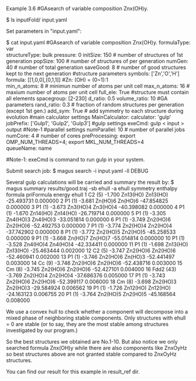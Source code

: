 Example 3.6
#GAsearch of variable composition Znx(OH)y.

$ ls
    inputFold/  input.yaml 

Set parameters in "input.yaml":

$ cat input.yaml
    #GAsearch of variable composition Znx(OH)y.
    formulaType: var        
    structureType: bulk
    pressure: 0
    initSize: 150        # number of structures of 1st generation
    popSize: 100         # number of structures of per generation
    numGen: 40          # number of total generation
    saveGood: 8         # number of good structures kept to the next generation
    #structure parameters
    symbols: ['Zn','O','H']
    formula: [[1,0,0],[0,1,1]]         #Zn: (OH) = (0~1):1       
    min_n_atoms: 8              # minimun number of atoms per unit cell
    max_n_atoms: 16              # maxium number of atoms per unit cell
    full_ele: True                #structure must contain all elements
    spacegroup: [2-230]
    d_ratio: 0.5
    volume_ratio: 10
    #GA parameters
    rand_ratio: 0.3               # fraction of random structures per generation (except 1st gen.)
    add_sym: True               # add symmetry to each structure during evolution
    #main calculator settings
    MainCalculator:
     calculator: 'gulp'
     jobPrefix: ['Gulp1', 'Gulp2', 'Gulp3'] 
     #gulp settings
     exeCmd: gulp < input > output      #Note-1
     #parallel settings
     numParallel: 10              # number of parallel jobs
     numCore: 4                # number of cores
     preProcessing: export OMP_NUM_THREADS=4; export MKL_NUM_THREADS=4    
     queueName: name

#Note-1: exeCmd is command to run gulp in your system. 

Submit search job:
$ magus search -i input.yaml -ll DEBUG

Several gulp calculations will be carried and summary the result by:
$ magus summary results/good.traj -sb ehull -a ehull 
        symmetry  enthalpy   formula priFormula     energy     ehull
    1       C2 (5)    -1.700  Zn13(HO)   Zn13(HO) -25.493731  0.000000
    2       P1 (1)    -3.681   Zn(HO)6    Zn(HO)6 -47.854825  0.000000
    3       P1 (1)    -3.673  Zn3(HO)4   Zn3(HO)4 -40.398082  0.000000
    4       P1 (1)    -1.670  Zn14(HO)   Zn14(HO) -26.719714  0.000000
    5       P1 (1)    -3.305  Zn4(HO)3   Zn4(HO)3 -33.051814  0.000000
    6       P1 (1)    -3.749  Zn2(HO)6   Zn2(HO)6 -52.492753  0.000000
    7       P1 (1)    -3.774  Zn2(HO)4   Zn2(HO)4 -37.742902  0.000000
    8       P1 (1)    -3.772  Zn2(HO)5   Zn2(HO)5 -45.258533  0.000000
    9       P1 (1)    -3.668   Zn(HO)7    Zn(HO)7 -55.014814  0.000000
    10      P1 (1)    -3.528  Zn4(HO)4   Zn4(HO)4 -42.334411  0.000000
    11      P1 (1)    -1.698  Zn13(HO)   Zn13(HO) -25.463444  0.002000
    12      C2 (5)    -3.747  Zn2(HO)6   Zn2(HO)6 -52.460941  0.002000
    13      P1 (1)    -3.746  Zn2(HO)6    Zn(HO)3 -52.441497  0.003000
    14      Cc (9)    -3.746  Zn2(HO)6   Zn2(HO)6 -52.438716  0.003000
    15      Cm (8)    -3.745  Zn2(HO)6   Zn2(HO)6 -52.427101  0.004000
    16   Fdd2 (43)    -3.769  Zn2(HO)4   Zn2(HO)4 -37.686376  0.005000
    17      P1 (1)    -3.743  Zn2(HO)6   Zn2(HO)6 -52.399117  0.006000
    18      Cm (8)    -3.698  Zn2(HO)3   Zn2(HO)3 -29.584924  0.006562
    19      P1 (1)    -1.726  Zn12(HO)   Zn12(HO) -24.163123  0.006755
    20      P1 (1)    -3.764  Zn2(HO)5   Zn2(HO)5 -45.168564  0.008000

We use a convex hull to check whether a component will decompose into a mixed phase of neighboring stable components.
Only structures with ehull = 0 are stable (or to say, they are the most stable among structures investigated by our program.)

So the best structures we obtained are No.1-10. 
But also notice we only searched formula Znx(OH)y while there are also components like ZnxOyHz so best structures above are not granted stable compared to ZnxOyHz structures.

You can find our result for this example in result_ref dir.